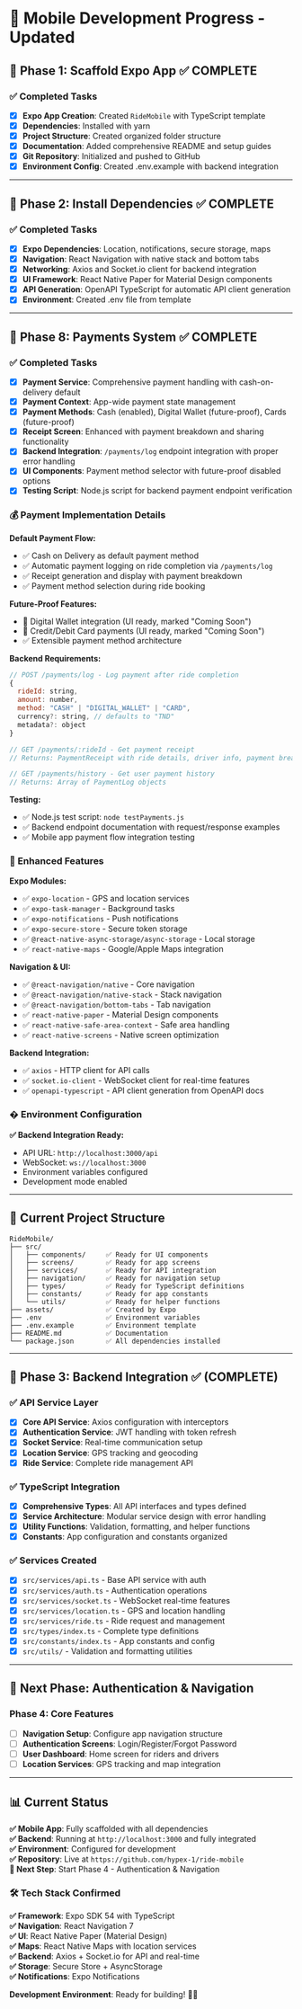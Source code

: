 # 📱 Mobile Development Progress - Updated

## 🎯 Phase 1: Scaffold Expo App ✅ COMPLETE

### ✅ Completed Tasks
- [x] **Expo App Creation**: Created `RideMobile` with TypeScript template
- [x] **Dependencies**: Installed with yarn
- [x] **Project Structure**: Created organized folder structure
- [x] **Documentation**: Added comprehensive README and setup guides
- [x] **Git Repository**: Initialized and pushed to GitHub
- [x] **Environment Config**: Created .env.example with backend integration

---

## 🎯 Phase 2: Install Dependencies ✅ COMPLETE

### ✅ Completed Tasks
- [x] **Expo Dependencies**: Location, notifications, secure storage, maps
- [x] **Navigation**: React Navigation with native stack and bottom tabs
- [x] **Networking**: Axios and Socket.io client for backend integration
- [x] **UI Framework**: React Native Paper for Material Design components
- [x] **API Generation**: OpenAPI TypeScript for automatic API client generation
- [x] **Environment**: Created .env file from template

---

## 🎯 Phase 8: Payments System ✅ COMPLETE

### ✅ Completed Tasks
- [x] **Payment Service**: Comprehensive payment handling with cash-on-delivery default
- [x] **Payment Context**: App-wide payment state management
- [x] **Payment Methods**: Cash (enabled), Digital Wallet (future-proof), Cards (future-proof)
- [x] **Receipt Screen**: Enhanced with payment breakdown and sharing functionality
- [x] **Backend Integration**: `/payments/log` endpoint integration with proper error handling
- [x] **UI Components**: Payment method selector with future-proof disabled options
- [x] **Testing Script**: Node.js script for backend payment endpoint verification

### 💰 Payment Implementation Details

**Default Payment Flow:**
- ✅ Cash on Delivery as default payment method
- ✅ Automatic payment logging on ride completion via `/payments/log`
- ✅ Receipt generation and display with payment breakdown
- ✅ Payment method selection during ride booking

**Future-Proof Features:**
- 🔄 Digital Wallet integration (UI ready, marked "Coming Soon")
- 🔄 Credit/Debit Card payments (UI ready, marked "Coming Soon")
- ✅ Extensible payment method architecture

**Backend Requirements:**
```javascript
// POST /payments/log - Log payment after ride completion
{
  rideId: string,
  amount: number,
  method: "CASH" | "DIGITAL_WALLET" | "CARD",
  currency?: string, // defaults to "TND"
  metadata?: object
}

// GET /payments/:rideId - Get payment receipt
// Returns: PaymentReceipt with ride details, driver info, payment breakdown

// GET /payments/history - Get user payment history
// Returns: Array of PaymentLog objects
```

**Testing:**
- ✅ Node.js test script: `node testPayments.js`
- ✅ Backend endpoint documentation with request/response examples
- ✅ Mobile app payment flow integration testing

### 📱 Enhanced Features

**Expo Modules:**
- ✅ `expo-location` - GPS and location services
- ✅ `expo-task-manager` - Background tasks
- ✅ `expo-notifications` - Push notifications
- ✅ `expo-secure-store` - Secure token storage
- ✅ `@react-native-async-storage/async-storage` - Local storage
- ✅ `react-native-maps` - Google/Apple Maps integration

**Navigation & UI:**
- ✅ `@react-navigation/native` - Core navigation
- ✅ `@react-navigation/native-stack` - Stack navigation
- ✅ `@react-navigation/bottom-tabs` - Tab navigation
- ✅ `react-native-paper` - Material Design components
- ✅ `react-native-safe-area-context` - Safe area handling
- ✅ `react-native-screens` - Native screen optimization

**Backend Integration:**
- ✅ `axios` - HTTP client for API calls
- ✅ `socket.io-client` - WebSocket client for real-time features
- ✅ `openapi-typescript` - API client generation from OpenAPI docs

### � Environment Configuration

**✅ Backend Integration Ready:**
- API URL: `http://localhost:3000/api`
- WebSocket: `ws://localhost:3000`
- Environment variables configured
- Development mode enabled

---

## 📂 Current Project Structure

```
RideMobile/
├── src/
│   ├── components/     ✅ Ready for UI components
│   ├── screens/        ✅ Ready for app screens
│   ├── services/       ✅ Ready for API integration
│   ├── navigation/     ✅ Ready for navigation setup
│   ├── types/          ✅ Ready for TypeScript definitions
│   ├── constants/      ✅ Ready for app constants
│   └── utils/          ✅ Ready for helper functions
├── assets/             ✅ Created by Expo
├── .env                ✅ Environment variables
├── .env.example        ✅ Environment template
├── README.md           ✅ Documentation
└── package.json        ✅ All dependencies installed
```

---

## 🚀 Phase 3: Backend Integration ✅ (COMPLETE)

### ✅ API Service Layer
- [x] **Core API Service**: Axios configuration with interceptors
- [x] **Authentication Service**: JWT handling with token refresh
- [x] **Socket Service**: Real-time communication setup
- [x] **Location Service**: GPS tracking and geocoding
- [x] **Ride Service**: Complete ride management API

### ✅ TypeScript Integration
- [x] **Comprehensive Types**: All API interfaces and types defined
- [x] **Service Architecture**: Modular service design with error handling
- [x] **Utility Functions**: Validation, formatting, and helper functions
- [x] **Constants**: App configuration and constants organized

### ✅ Services Created
- [x] `src/services/api.ts` - Base API service with auth
- [x] `src/services/auth.ts` - Authentication operations
- [x] `src/services/socket.ts` - WebSocket real-time features
- [x] `src/services/location.ts` - GPS and location handling
- [x] `src/services/ride.ts` - Ride request and management
- [x] `src/types/index.ts` - Complete type definitions
- [x] `src/constants/index.ts` - App constants and config
- [x] `src/utils/` - Validation and formatting utilities

---

## 🚀 Next Phase: Authentication & Navigation

### Phase 4: Core Features
- [ ] **Navigation Setup**: Configure app navigation structure
- [ ] **Authentication Screens**: Login/Register/Forgot Password
- [ ] **User Dashboard**: Home screen for riders and drivers
- [ ] **Location Services**: GPS tracking and map integration

---

## 📊 Current Status

**✅ Mobile App**: Fully scaffolded with all dependencies  
**✅ Backend**: Running at `http://localhost:3000` and fully integrated  
**✅ Environment**: Configured for development  
**✅ Repository**: Live at `https://github.com/hypex-1/ride-mobile`  
**🎯 Next Step**: Start Phase 4 - Authentication & Navigation

### 🛠️ Tech Stack Confirmed

**✅ Framework**: Expo SDK 54 with TypeScript  
**✅ Navigation**: React Navigation 7  
**✅ UI**: React Native Paper (Material Design)  
**✅ Maps**: React Native Maps with location services  
**✅ Backend**: Axios + Socket.io for API and real-time  
**✅ Storage**: Secure Store + AsyncStorage  
**✅ Notifications**: Expo Notifications  

**Development Environment**: Ready for building! 🚀📱